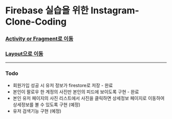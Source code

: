 # Firebase 실습을 위한 Instagram-Clone-Coding
### [Activity or Fragment로 이동](https://github.com/izongg0/Instagram-Clone-Coding/tree/main/Mystagram/app/src/main/java/com/example/mystagram_2)
### [Layout으로 이동](https://github.com/izongg0/Instagram-Clone-Coding/tree/main/Mystagram/app/src/main/res/layout)

-----

### Todo
- 회원가입 성공 시 유저 정보가 firestore로 저장 - 완료
- 본인이 팔로우 한 계정의 사진만 본인의 피드에 보이도록 구현 - 완료
- 본인 유저 페이지의 사진 리스트에서 사진을 클릭하면 상세정보 페이지로 이동하여 상세정보를 볼 수 있도록 구현 (예정)
- 유저 검색기능 구현 (예정)

